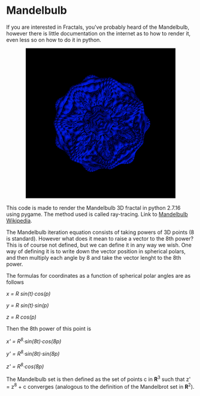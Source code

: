 # Mandelbulb
If you are interested in Fractals, you've probably heard of the Mandelbulb, however there is little documentation on 
the internet as to how to render it, even less so on how to do it in python.

<center>
<img src="/photo_exports/version_1.png" width="400" height="400" />
</center>

This code is made to render the Mandelbulb 3D fractal in python 2.7.16 using pygame. The method used is called ray-tracing.
Link to [Mandelbulb Wikipedia](https://en.wikipedia.org/wiki/Mandelbulb).

The Mandelbulb iteration equation consists of taking powers of 3D points (8 is standard). However what does it mean to raise
a vector to the 8th power? This is of course not defined, but we can define it in any way we wish. One way of defining it
is to write down the vector position in spherical polars, and then multiply each angle by 8 and take the vector lenght to the
8th power.

The formulas for coordinates as a function of spherical polar angles are as follows


*x = R sin(t)·cos(p)*

*y = R sin(t)·sin(p)*
    
*z = R cos(p)*


Then the 8th power of this point is

*x' = R<sup>8</sup>·sin(8t)·cos(8p)*
    
*y' = R<sup>8</sup>·sin(8t)·sin(8p)*
    
*z' = R<sup>8</sup>·cos(8p)*


The Mandelbulb set is then defined as the set of points c in <b>R</b><sup>3</sup> such that z' = z<sup>8</sup> + c
converges (analogous to the definition of the Mandelbrot set in <b>R</b><sup>2</sup>).
